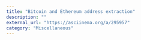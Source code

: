 ```yaml
---
title: "Bitcoin and Ethereum address extraction"
description: ""
external_url: "https://asciinema.org/a/295957"
category: "Miscellaneous"
---
```

